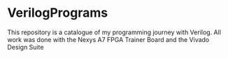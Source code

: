 # VerilogPrograms
This repository is a catalogue of my programming journey with Verilog. All work was done with the Nexys A7 FPGA Trainer Board and the Vivado Design Suite
